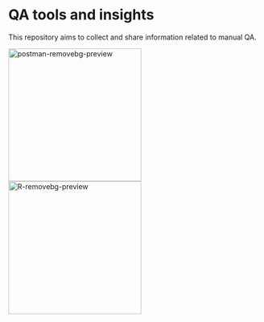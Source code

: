 # QA tools and insights

This repository aims to collect and share information related to manual QA.

<img width="264" alt="postman-removebg-preview" src="https://user-images.githubusercontent.com/108837573/178121085-3295f602-a722-44d7-b56a-820fe38191e3.png">

<img width="264" alt="R-removebg-preview" src="https://user-images.githubusercontent.com/108837573/178121087-c1e5562b-7ef9-477f-8828-a93ffd992ae5.png">
